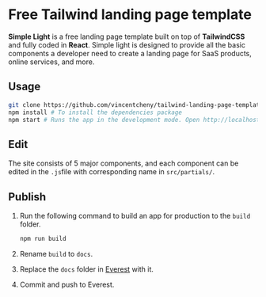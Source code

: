 # Free Tailwind landing page template

**Simple Light** is a free landing page template built on top of **TailwindCSS** and fully coded in **React**. Simple light is designed to provide all the basic components a developer need to create a landing page for SaaS products, online services, and more.

## Usage

```bash
git clone https://github.com/vincentcheny/tailwind-landing-page-template.git
npm install # To install the dependencies package
npm start # Runs the app in the development mode. Open http://localhost:3000 to view it in the browser.
```

## Edit

The site consists of 5 major components, and each component can be edited in the `.js`file with corresponding name in `src/partials/`.

## Publish

1. Run the following command to build an app for production to the `build` folder.

   ```bash
   npm run build
   ```

2. Rename `build` to `docs`.
3. Replace the `docs` folder in [Everest](https://github.com/everest-project/everest) with it.
4. Commit and push to Everest.